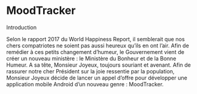 # MoodTracker

Introduction

Selon le rapport 2017 du World Happiness Report, il semblerait que nos chers compatriotes ne soient pas aussi heureux qu’ils en ont l’air. Afin de remédier à ces petits changement d’humeur, le Gouvernement vient de créer un nouveau ministère : le Ministère du Bonheur et de la Bonne Humeur. A sa tête, Monsieur Joyeux, toujours souriant et avenant. Afin de rassurer notre cher Président sur la joie ressentie par la population, Monsieur Joyeux décide de lancer un appel d’offre pour développer une application mobile Android d’un nouveau genre : MoodTracker.
